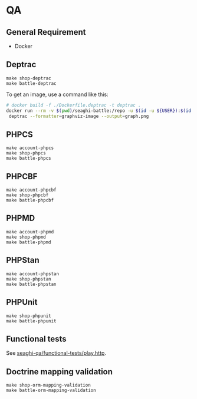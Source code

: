# QA

## General Requirement

- Docker

## Deptrac

```shell
make shop-deptrac
make battle-deptrac
```

To get an image, use a command like this:

```sh
# docker build -f ./Dockerfile.deptrac -t deptrac .
docker run --rm -v $(pwd)/seaghi-battle:/repo -u $(id -u ${USER}):$(id -g ${USER})\
 deptrac --formatter=graphviz-image --output=graph.png
```

## PHPCS

```shell
make account-phpcs
make shop-phpcs
make battle-phpcs
```

## PHPCBF

```shell
make account-phpcbf
make shop-phpcbf
make battle-phpcbf
```

## PHPMD

```shell
make account-phpmd
make shop-phpmd
make battle-phpmd
```

## PHPStan

```shell
make account-phpstan
make shop-phpstan
make battle-phpstan
```

## PHPUnit

```shell
make shop-phpunit
make battle-phpunit
```

## Functional tests

See [seaghi-qa/functional-tests/play.http](../seaghi-qa/functional-tests/play.http).

## Doctrine mapping validation

```shell
make shop-orm-mapping-validation
make battle-orm-mapping-validation
```
